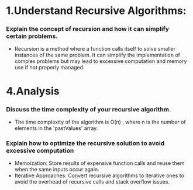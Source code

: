 # 1.Understand Recursive Algorithms:

### Explain the concept of recursion and how it can simplify certain problems.
- Recursion is a method where a function calls itself to solve smaller instances of the same problem. It can simplify the implementation of complex problems but may lead to excessive computation and memory use if not properly managed.

# 4.Analysis 

### Discuss the time complexity of your recursive algorithm.
- The time complexity of the algorithm is O(n) , where n is the number of elements in the 'pastValues' array.

### Explain how to optimize the recursive solution to avoid excessive computation

- Memoization: Store results of expensive function calls and reuse them when the same inputs occur again.
- Iterative Approaches: Convert recursive algorithms to iterative ones to avoid the overhead of recursive calls and stack overflow issues.